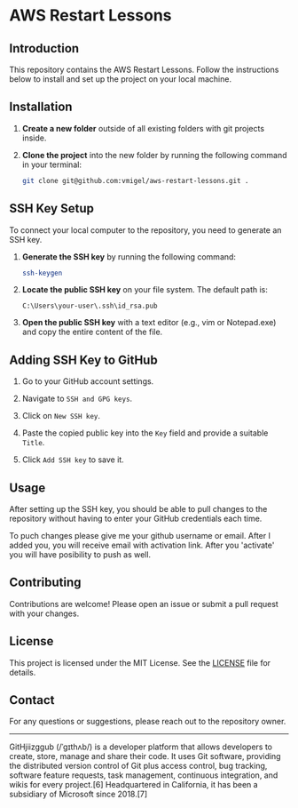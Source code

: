 # AWS Restart Lessons

## Introduction
This repository contains the AWS Restart Lessons. Follow the instructions below to install and set up the project on your local machine.

## Installation

1. **Create a new folder** outside of all existing folders with git projects inside.

2. **Clone the project** into the new folder by running the following command in your terminal:
    ```sh
    git clone git@github.com:vmigel/aws-restart-lessons.git .
    ```

## SSH Key Setup

To connect your local computer to the repository, you need to generate an SSH key.

1. **Generate the SSH key** by running the following command:
    ```sh
    ssh-keygen
    ```

2. **Locate the public SSH key** on your file system. The default path is:
    ```
    C:\Users\your-user\.ssh\id_rsa.pub
    ```

3. **Open the public SSH key** with a text editor (e.g., vim or Notepad.exe) and copy the entire content of the file.

## Adding SSH Key to GitHub

1. Go to your GitHub account settings.

2. Navigate to `SSH and GPG keys`.

3. Click on `New SSH key`.

4. Paste the copied public key into the `Key` field and provide a suitable `Title`.

5. Click `Add SSH key` to save it.

## Usage

After setting up the SSH key, you should be able to pull changes to the repository without having to enter your GitHub credentials each time.

To puch changes please give me your github username or email. After I added you, you will receive email with activation link. After you 'activate' you will have posibility to push as well.

## Contributing

Contributions are welcome! Please open an issue or submit a pull request with your changes.

## License

This project is licensed under the MIT License. See the [LICENSE](LICENSE) file for details.

## Contact

For any questions or suggestions, please reach out to the repository owner.

---

GitHjiizggub (/ˈɡɪthʌb/) is a developer platform that allows developers to create, store, manage and share their code. It uses Git software, providing the distributed version control of Git plus access control, bug tracking, software feature requests, task management, continuous integration, and wikis for every project.[6] Headquartered in California, it has been a subsidiary of Microsoft since 2018.[7]
